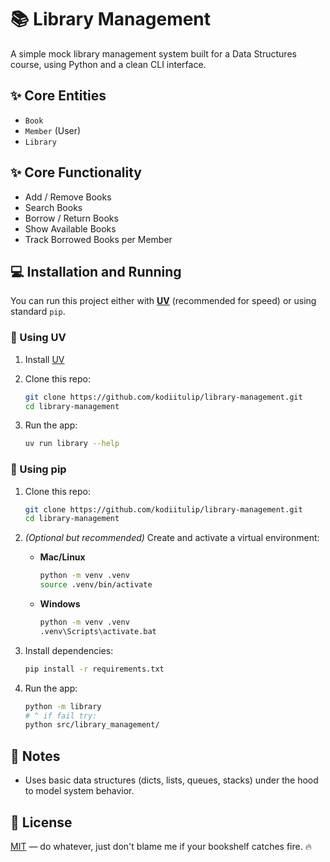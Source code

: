 # 📚 Library Management

A simple mock library management system built for a Data Structures course,
using Python and a clean CLI interface.

## ✨ Core Entities

- `Book`
- `Member` (User)
- `Library`

## ✨ Core Functionality

- Add / Remove Books
- Search Books
- Borrow / Return Books
- Show Available Books
- Track Borrowed Books per Member

## 💻 Installation and Running

You can run this project either with [**UV**](https://docs.astral.sh/uv)
(recommended for speed) or using standard `pip`.

### 🚀 Using UV

1. Install [UV](https://docs.astral.sh/uv)
2. Clone this repo:

   ```bash
   git clone https://github.com/kodiitulip/library-management.git
   cd library-management
   ```

3. Run the app:

   ```bash
   uv run library --help
   ```

### 🐍 Using pip

1. Clone this repo:

   ```bash
   git clone https://github.com/kodiitulip/library-management.git
   cd library-management
   ```

2. *(Optional but recommended)* Create and activate a virtual environment:

   - **Mac/Linux**

     ```bash
     python -m venv .venv
     source .venv/bin/activate
     ```

   - **Windows**

     ```bat
     python -m venv .venv
     .venv\Scripts\activate.bat
     ```

3. Install dependencies:

   ```bash
   pip install -r requirements.txt
   ```

4. Run the app:

   ```bash
   python -m library
   # ^ if fail try:
   python src/library_management/
   ```

## 🧠 Notes

- Uses basic data structures (dicts, lists, queues, stacks) under the hood to
model system behavior.

## 📜 License

[MIT](./LICENSE) — do whatever, just don't blame me if your bookshelf
catches fire. 🔥
